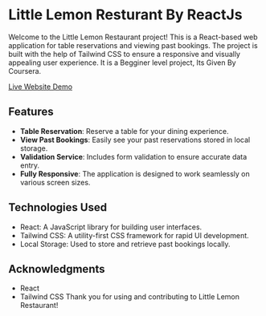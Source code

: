 
# Little Lemon Resturant By ReactJs

Welcome to the Little Lemon Restaurant project! This is a React-based web application for table reservations and viewing past bookings. The project is built with the help of Tailwind CSS to ensure a responsive and visually appealing user experience. It is a Begginer level project, Its Given By Coursera.

[Live Website Demo](https://little-lemon-resturant-by-react.netlify.app/) 

## Features

- **Table Reservation**: Reserve a table for your dining experience.
- **View Past Bookings**: Easily see your past reservations stored in local storage.
- **Validation Service**: Includes form validation to ensure accurate data entry.
- **Fully Responsive**: The application is designed to work seamlessly on various screen sizes.

## Technologies Used

- React: A JavaScript library for building user interfaces.
- Tailwind CSS: A utility-first CSS framework for rapid UI development.
- Local Storage: Used to store and retrieve past bookings locally.



## Acknowledgments
- React
- Tailwind CSS
Thank you for using and contributing to Little Lemon Restaurant!



